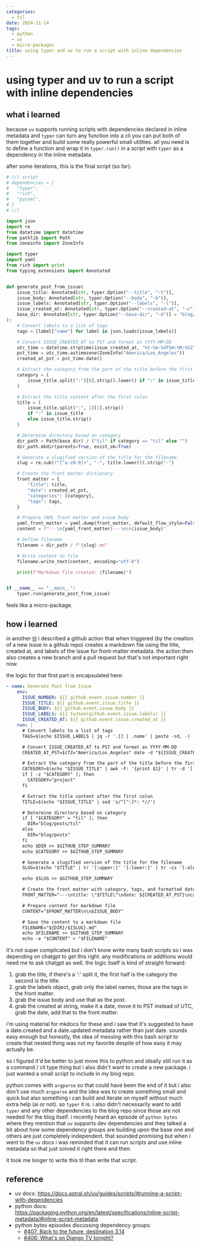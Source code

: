 ```yaml
---
categories:
  - til
date: 2024-11-14
tags:
  - python
  - uv
  - micro-packages
title: using typer and uv to run a script with inline dependencies
---
```


# using typer and uv to run a script with inline dependencies

## what i learned

because `uv` supports running scripts with dependencies declared in inline metadata and `typer` can turn any function into a cli you can put both of them together and build some really powerful small utilities. all you need is to define a function and wrap it in `typer.run()` in a script with `typer` as a dependency in the inline metadata.

after some iterations, this is the final script (so far):

```python title="issue-to-md.py"
# /// script
# dependencies = [
#   "typer",
#   "rich",
#   "pyyaml",
# ]
# ///

import json
import re
from datetime import datetime
from pathlib import Path
from zoneinfo import ZoneInfo

import typer
import yaml
from rich import print
from typing_extensions import Annotated


def generate_post_from_issue(
    issue_title: Annotated[str, typer.Option("--title", "-t")],
    issue_body: Annotated[str, typer.Option("--body", "-b")],
    issue_labels: Annotated[str, typer.Option("--labels", "-l")],
    issue_created_at: Annotated[str, typer.Option("--created-at", "-c")],
    base_dir: Annotated[str, typer.Option("--base-dir", "-d")] = "blog/posts",
):
    # Convert labels to a list of tags
    tags = [label["name"] for label in json.loads(issue_labels)]

    # Convert ISSUE_CREATED_AT to PST and format as YYYY-MM-DD
    utc_time = datetime.strptime(issue_created_at, "%Y-%m-%dT%H:%M:%SZ")
    pst_time = utc_time.astimezone(ZoneInfo("America/Los_Angeles"))
    created_at_pst = pst_time.date()

    # Extract the category from the part of the title before the first colon, default to "project" if none
    category = (
        issue_title.split(":")[0].strip().lower() if ":" in issue_title else "project"
    )

    # Extract the title content after the first colon
    title = (
        issue_title.split(":", 1)[1].strip()
        if ":" in issue_title
        else issue_title.strip()
    )

    # Determine directory based on category
    dir_path = Path(base_dir) / ("til" if category == "til" else "")
    dir_path.mkdir(parents=True, exist_ok=True)

    # Generate a slugified version of the title for the filename
    slug = re.sub(r"[^a-z0-9]+", "-", title.lower()).strip("-")

    # Create the front matter dictionary
    front_matter = {
        "title": title,
        "date": created_at_pst,
        "categories": [category],
        "tags": tags,
    }

    # Prepare YAML front matter and issue body
    yaml_front_matter = yaml.dump(front_matter, default_flow_style=False)
    content = f"---\n{yaml_front_matter}---\n\n{issue_body}"

    # Define filename
    filename = dir_path / f"{slug}.md"

    # Write content to file
    filename.write_text(content, encoding="utf-8")

    print(f"Markdown file created: {filename}")


if __name__ == "__main__":
    typer.run(generate_post_from_issue)
```

feels like a micro-package.

## how i learned

in another [til](./creating-til-posts-from-github-issues-using-github-actions.md) i described a github action that when triggered (by the creation of a new issue in a github repo) creates a markdown file using the title, created at, and labels of the issue for front-matter metadata. the action then also creates a new branch and a pull request but that's not important right now.

the logic for that first part is encapsulated here:

```yaml title=".github/workflows/issue-to-md.yml"
- name: Generate Post from Issue
    env:
      ISSUE_NUMBER: ${{ github.event.issue.number }}
      ISSUE_TITLE: ${{ github.event.issue.title }}
      ISSUE_BODY: ${{ github.event.issue.body }}
      ISSUE_LABELS: ${{ toJson(github.event.issue.labels) }}
      ISSUE_CREATED_AT: ${{ github.event.issue.created_at }}
    run: |
      # Convert labels to a list of tags
      TAGS=$(echo $ISSUE_LABELS | jq -r '.[] | .name' | paste -sd, -)

      # Convert ISSUE_CREATED_AT to PST and format as YYYY-MM-DD
      CREATED_AT_PST=$(TZ="America/Los_Angeles" date -d "${ISSUE_CREATED_AT}" +"%Y-%m-%d")

      # Extract the category from the part of the title before the first colon, default to "project" if none
      CATEGORY=$(echo "$ISSUE_TITLE" | awk -F: '{print $1}' | tr -d '[:space:]' | tr '[:upper:]' '[:lower:]')
      if [ -z "$CATEGORY" ]; then
        CATEGORY="project"
      fi

      # Extract the title content after the first colon
      TITLE=$(echo "$ISSUE_TITLE" | sed 's/^[^:]*: *//')

      # Determine directory based on category
      if [ "$CATEGORY" = "til" ]; then
        DIR="blog/posts/til"
      else
        DIR="blog/posts"
      fi
      echo $DIR >> $GITHUB_STEP_SUMMARY
      echo $CATEGORY >> $GITHUB_STEP_SUMMARY

      # Generate a slugified version of the title for the filename
      SLUG=$(echo "$TITLE" | tr '[:upper:]' '[:lower:]' | tr -cs '[:alnum:]' '-' | sed 's/^-//;s/-$//')

      echo $SLUG >> $GITHUB_STEP_SUMMARY

      # Create the front matter with category, tags, and formatted date
      FRONT_MATTER="---\ntitle: \"$TITLE\"\ndate: ${CREATED_AT_PST}\ncategories: [${CATEGORY}]\ntags: [${TAGS}]\n---"

      # Prepare content for markdown file
      CONTENT="$FRONT_MATTER\n\n$ISSUE_BODY"

      # Save the content to a markdown file
      FILENAME="${DIR}/${SLUG}.md"
      echo $FILENAME >> $GITHUB_STEP_SUMMARY
      echo -e "$CONTENT" > "$FILENAME"
```

it's not super complicated but i don't know write many bash scripts so i was depending on chatgpt to get this right. any modifications or additions would need me to ask chatgpt as well. the logic itself is kind of straight forward:

1. grab the title, if there's a ':' split it, the first half is the category the second is the title.
2. grab the labels object, grab only the label names, those are the tags in the front matter.
3. grab the issue body and use that as the post.
4. grab the created at string, make it a date, move it to PST instead of UTC, grab the date, add that to the front matter.

i'm using material for mkdocs for these and i saw that it's suggested to have a date.created and a date.updated metadata rather than just date. sounds easy enough but honestly, the idea of messing with this bash script to create that nested thing was not my favorite despite of how easy it may actually be.

so i figured it'd be better to just move this to python and ideally still run it as a command / cli type thing but i also didn't want to create a new package. i just wanted a small script to include in my blog repo.

python comes with `argparse` so that could have been the end of it but i also don't use much `argparse` and the idea was to create something small and quick but also something i can build and iterate on myself without much extra help (ai or not). so `typer` it is. i also didn't necessarily want to add `typer` and any other dependencies to the blog repo since those are not needed for the blog itself. i recently heard an episode of `python bytes` where they mention that `uv` supports dev dependencies and they talked a bit about how some dependency groups are building upon the base one and others are just completely independent. that sounded promising but when i went to the `uv` docs i was reminded that it can run scripts and use inline metadata so that just solved it right there and then.

it took me longer to write this til than write that script.

## reference

- uv docs: https://docs.astral.sh/uv/guides/scripts/#running-a-script-with-dependencies
- python docs: https://packaging.python.org/en/latest/specifications/inline-script-metadata/#inline-script-metadata
- python bytes episodes discussing dependency groups:
  - [#407: Back to the future, destination 3.14](https://pythonbytes.fm/episodes/show/407/back-to-the-future-destination-3.14)
  - [#406: What's on Django TV tonight?](https://pythonbytes.fm/episodes/show/406/whats-on-django-tv-tonight)
